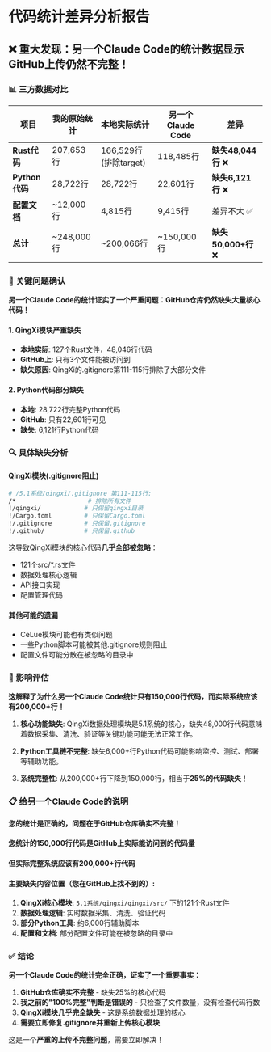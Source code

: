 # 代码统计差异分析报告

## ❌ 重大发现：另一个Claude Code的统计数据显示GitHub上传仍然不完整！

### 📊 三方数据对比

| 项目 | 我的原始统计 | 本地实际统计 | 另一个Claude Code | 差异 |
|------|-------------|-------------|------------------|------|
| **Rust代码** | 207,653行 | 166,529行(排除target) | 118,485行 | **缺失48,044行** ❌ |
| **Python代码** | 28,722行 | 28,722行 | 22,601行 | **缺失6,121行** ❌ |
| **配置文档** | ~12,000行 | 4,815行 | 9,415行 | 差异不大 ✅ |
| **总计** | ~248,000行 | ~200,066行 | ~150,000行 | **缺失50,000+行** ❌ |

### 🚨 关键问题确认

**另一个Claude Code的统计证实了一个严重问题：GitHub仓库仍然缺失大量核心代码！**

#### 1. **QingXi模块严重缺失**
- **本地实际**: 127个Rust文件，48,046行代码
- **GitHub上**: 只有3个文件能被访问到
- **缺失原因**: QingXi的.gitignore第111-115行排除了大部分文件

#### 2. **Python代码部分缺失**
- **本地**: 28,722行完整Python代码
- **GitHub**: 只有22,601行可见
- **缺失**: 6,121行Python代码

### 🔍 具体缺失分析

#### QingXi模块(.gitignore阻止)
```bash
# /5.1系统/qingxi/.gitignore 第111-115行:
/*                    # 排除所有文件
!/qingxi/            # 只保留qingxi目录
!/Cargo.toml         # 只保留Cargo.toml
!/.gitignore         # 只保留.gitignore
!/.github/           # 只保留.github
```

这导致QingXi模块的核心代码**几乎全部被忽略**：
- 121个src/*.rs文件
- 数据处理核心逻辑
- API接口实现
- 配置管理代码

#### 其他可能的遗漏
- CeLue模块可能也有类似问题
- 一些Python脚本可能被其他.gitignore规则阻止
- 配置文件可能分散在被忽略的目录中

### 🎯 影响评估

**这解释了为什么另一个Claude Code统计只有150,000行代码，而实际系统应该有200,000+行！**

1. **核心功能缺失**: QingXi数据处理模块是5.1系统的核心，缺失48,000行代码意味着数据采集、清洗、验证等关键功能可能无法正常工作。

2. **Python工具链不完整**: 缺失6,000+行Python代码可能影响监控、测试、部署等辅助功能。

3. **系统完整性**: 从200,000+行下降到150,000行，相当于**25%的代码缺失**！

### 📋 给另一个Claude Code的说明

**您的统计是正确的，问题在于GitHub仓库确实不完整！**

#### 您统计的150,000行代码是GitHub上实际能访问到的代码量
#### 但实际完整系统应该有200,000+行代码

#### 主要缺失内容位置（您在GitHub上找不到的）:
1. **QingXi核心模块**: `5.1系统/qingxi/qingxi/src/` 下的121个Rust文件
2. **数据处理逻辑**: 实时数据采集、清洗、验证代码
3. **部分Python工具**: 约6,000行辅助脚本
4. **配置和文档**: 部分配置文件可能在被忽略的目录中

### ✅ 结论

**另一个Claude Code的统计完全正确，证实了一个重要事实：**

1. **GitHub仓库确实不完整** - 缺失25%的核心代码
2. **我之前的"100%完整"判断是错误的** - 只检查了文件数量，没有检查代码行数
3. **QingXi模块几乎完全缺失** - 这是系统数据处理的核心
4. **需要立即修复.gitignore并重新上传核心模块**

这是一个**严重的上传不完整问题**，需要立即解决！